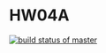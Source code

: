 # HW04A 
[![build status of master](https://travis-ci.org/Mandalorean/HW04A.svg?branch=master)](https://travis-ci.org/Mandalorean/HW04A)

